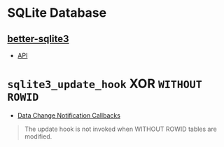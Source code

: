 # SQLite Database

## [better-sqlite3](https://github.com/WiseLibs/better-sqlite3)

- [API](https://github.com/WiseLibs/better-sqlite3/blob/master/docs/api.md)

# `sqlite3_update_hook` **XOR** `WITHOUT ROWID`

- [Data Change Notification Callbacks](https://www.sqlite.org/c3ref/update_hook.html)

> The update hook is not invoked when WITHOUT ROWID tables are modified.

